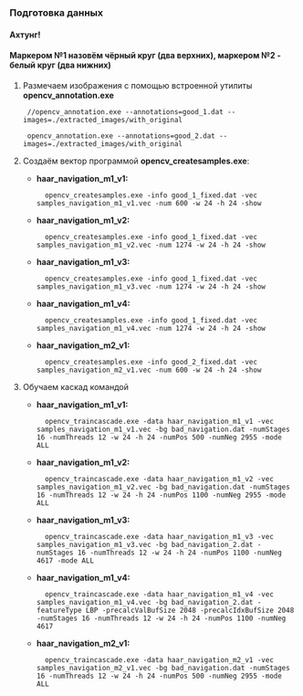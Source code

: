### Подготовка данных

#### Ахтунг!

#### Маркером №1 назовём **чёрный круг** (два верхних), маркером №2 - белый круг (два нижних)

1. Размечаем изображения с помощью встроенной утилиты **opencv_annotation.exe**

		//opencv_annotation.exe --annotations=good_1.dat --images=./extracted_images/with_original
		
		opencv_annotation.exe --annotations=good_2.dat --images=./extracted_images/with_original
		
		
2. Создаём вектор программой **opencv_createsamples.exe**:

    - **haar_navigation_m1_v1:**
     
            opencv_createsamples.exe -info good_1_fixed.dat -vec samples_navigation_m1_v1.vec -num 600 -w 24 -h 24 -show

    - **haar_navigation_m1_v2:**
     
            opencv_createsamples.exe -info good_1_fixed.dat -vec samples_navigation_m1_v2.vec -num 1274 -w 24 -h 24 -show

    - **haar_navigation_m1_v3:**
     
            opencv_createsamples.exe -info good_1_fixed.dat -vec samples_navigation_m1_v3.vec -num 1274 -w 24 -h 24 -show

    - **haar_navigation_m1_v4:**
     
            opencv_createsamples.exe -info good_1_fixed.dat -vec samples_navigation_m1_v4.vec -num 1274 -w 24 -h 24 -show

    - **haar_navigation_m2_v1:**
     
            opencv_createsamples.exe -info good_2_fixed.dat -vec samples_navigation_m2_v1.vec -num 600 -w 24 -h 24 -show

3. Обучаем каскад командой

    - **haar_navigation_m1_v1:** 
    
            opencv_traincascade.exe -data haar_navigation_m1_v1 -vec samples_navigation_m1_v1.vec -bg bad_navigation.dat -numStages 16 -numThreads 12 -w 24 -h 24 -numPos 500 -numNeg 2955 -mode ALL

    - **haar_navigation_m1_v2:** 
    
            opencv_traincascade.exe -data haar_navigation_m1_v2 -vec samples_navigation_m1_v2.vec -bg bad_navigation.dat -numStages 16 -numThreads 12 -w 24 -h 24 -numPos 1100 -numNeg 2955 -mode ALL

    - **haar_navigation_m1_v3:** 
    
            opencv_traincascade.exe -data haar_navigation_m1_v3 -vec samples_navigation_m1_v3.vec -bg bad_navigation_2.dat -numStages 16 -numThreads 12 -w 24 -h 24 -numPos 1100 -numNeg 4617 -mode ALL

    - **haar_navigation_m1_v4:** 
    
            opencv_traincascade.exe -data haar_navigation_m1_v4 -vec samples_navigation_m1_v4.vec -bg bad_navigation_2.dat -featureType LBP -precalcValBufSize 2048 -precalcIdxBufSize 2048 -numStages 16 -numThreads 12 -w 24 -h 24 -numPos 1100 -numNeg 4617


    - **haar_navigation_m2_v1:** 
    
            opencv_traincascade.exe -data haar_navigation_m2_v1 -vec samples_navigation_m2_v1.vec -bg bad_navigation.dat -numStages 16 -numThreads 12 -w 24 -h 24 -numPos 500 -numNeg 2955 -mode ALL



















